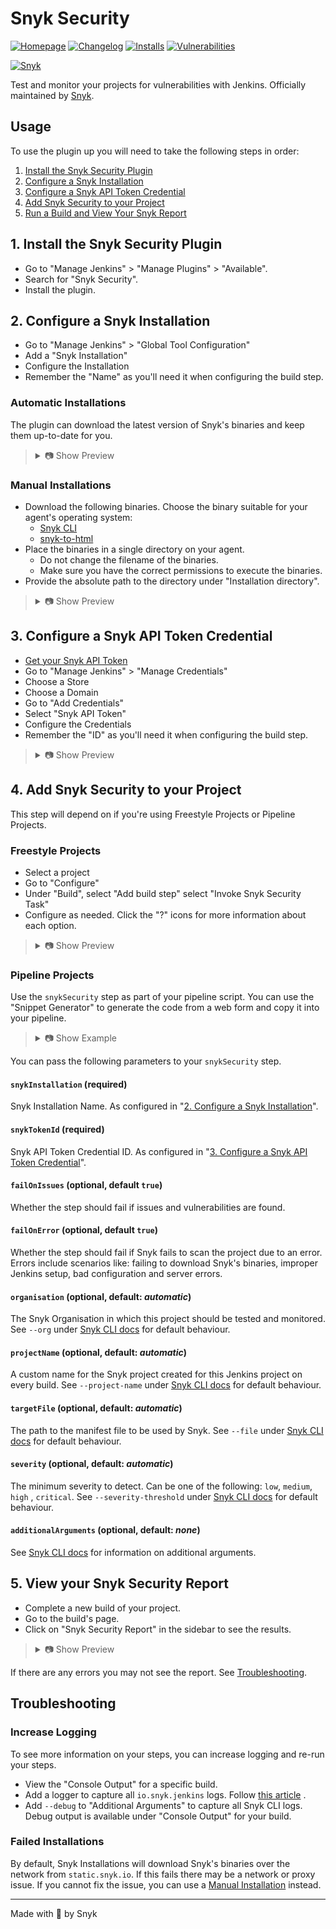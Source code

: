 # Snyk Security

[![Homepage](https://img.shields.io/jenkins/plugin/v/snyk-security-scanner.svg)](https://plugins.jenkins.io/snyk-security-scanner)
[![Changelog](https://img.shields.io/github/release/jenkinsci/snyk-security-scanner-plugin.svg?label=changelog)](https://github.com/jenkinsci/snyk-security-scanner-plugin/releases)
[![Installs](https://img.shields.io/jenkins/plugin/i/snyk-security-scanner.svg)](https://plugins.jenkins.io/snyk-security-scanner)
[![Vulnerabilities](https://snyk.io/test/github/jenkinsci/snyk-security-scanner-plugin/badge.svg)](https://snyk.io/test/github/jenkinsci/snyk-security-scanner-plugin)

[![Snyk](https://snyk.io/style/asset/logo/snyk-print.svg)](https://snyk.io)

Test and monitor your projects for vulnerabilities with Jenkins. Officially maintained by [Snyk](https://snyk.io).

## Usage

To use the plugin up you will need to take the following steps in order:

1. [Install the Snyk Security Plugin](#1-install-the-snyk-security-plugin)
2. [Configure a Snyk Installation](#2-configure-a-snyk-installation)
3. [Configure a Snyk API Token Credential](#3-configure-a-snyk-api-token-credential)
4. [Add Snyk Security to your Project](#4-add-snyk-security-to-your-project)
5. [Run a Build and View Your Snyk Report](#5-view-your-snyk-security-report)

## 1. Install the Snyk Security Plugin

- Go to "Manage Jenkins" > "Manage Plugins" > "Available".
- Search for "Snyk Security".
- Install the plugin.

## 2. Configure a Snyk Installation

- Go to "Manage Jenkins" > "Global Tool Configuration"
- Add a "Snyk Installation"
- Configure the Installation
- Remember the "Name" as you'll need it when configuring the build step.

### Automatic Installations

The plugin can download the latest version of Snyk's binaries and keep them up-to-date for you.

<blockquote>
<details>
<summary>📷 Show Preview</summary>

![Snyk Installer Auto Update](docs/snyk_configuration_installation_auto-update_v2.png)

</details>
</blockquote>

### Manual Installations

- Download the following binaries. Choose the binary suitable for your agent's operating system:
  - [Snyk CLI](https://github.com/snyk/snyk/releases/latest)
  - [snyk-to-html](https://github.com/snyk/snyk-to-html/releases/latest)
- Place the binaries in a single directory on your agent.
  - Do not change the filename of the binaries.
  - Make sure you have the correct permissions to execute the binaries.
- Provide the absolute path to the directory under "Installation
directory".

<blockquote>
<details>
<summary>📷 Show Preview</summary>

![Snyk Installer Manual](docs/snyk_configuration_installation_manual_v2.png)

</details>
</blockquote>

## 3. Configure a Snyk API Token Credential

- [Get your Snyk API Token](https://support.snyk.io/hc/en-us/articles/360004037537-Authentication-for-third-party-tools)
- Go to "Manage Jenkins" > "Manage Credentials"
- Choose a Store
- Choose a Domain
- Go to "Add Credentials"
- Select "Snyk API Token"
- Configure the Credentials
- Remember the "ID" as you'll need it when configuring the build step.

<blockquote>
<details>
<summary>📷 Show Preview</summary>

![Snyk API Token](docs/snyk_configuration_token_v2.png)

</details>
</blockquote>

## 4. Add Snyk Security to your Project

This step will depend on if you're using Freestyle Projects or Pipeline Projects.

### Freestyle Projects

- Select a project
- Go to "Configure"
- Under "Build", select "Add build step" select "Invoke Snyk Security Task"
- Configure as needed. Click the "?" icons for more information about each option.

<blockquote>
<details>
<summary>📷 Show Preview</summary>

![Basic configuration](docs/snyk_buildstep.png)

</details>
</blockquote>

### Pipeline Projects

Use the `snykSecurity` step as part of your pipeline script. You can use the "Snippet Generator" to generate the code
from a web form and copy it into your pipeline.

<blockquote>
<details>
<summary>📷 Show Example</summary>

```groovy
pipeline {
  agent any

  stages {
    stage('Build') {
      steps {
        echo 'Building...'
      }
    }
    stage('Test') {
      steps {
        echo 'Testing...'
        snykSecurity(
          snykInstallation: '<Your Snyk Installation Name>',
          snykTokenId: '<Your Snyk Token ID>',
          // place other parameters here
        )
      }
    }
    stage('Deploy') {
      steps {
        echo 'Deploying...'
      }
    }
  }
}
```

</details>
</blockquote>

You can pass the following parameters to your `snykSecurity` step.

#### `snykInstallation` (required)

Snyk Installation Name. As configured in "[2. Configure a Snyk Installation](#2-configure-a-snyk-installation)".

#### `snykTokenId` (required)

Snyk API Token Credential ID. As configured in "[3. Configure a Snyk API Token Credential](#3-configure-a-snyk-api-token-credential)".

#### `failOnIssues` (optional, default `true`)

Whether the step should fail if issues and vulnerabilities are found.

#### `failOnError` (optional, default `true`)

Whether the step should fail if Snyk fails to scan the project due to an error. Errors include scenarios like: failing
to download Snyk's binaries, improper Jenkins setup, bad configuration and server errors.

#### `organisation` (optional, default: *automatic*)

The Snyk Organisation in which this project should be tested and monitored. See `--org`
under [Snyk CLI docs](https://snyk.io/docs/using-snyk/) for default behaviour.

#### `projectName` (optional, default: *automatic*)

A custom name for the Snyk project created for this Jenkins project on every build. See `--project-name`
under [Snyk CLI docs](https://snyk.io/docs/using-snyk/) for default behaviour.

#### `targetFile` (optional, default: *automatic*)

The path to the manifest file to be used by Snyk. See `--file` under [Snyk CLI docs](https://snyk.io/docs/using-snyk/)
for default behaviour.

#### `severity` (optional, default: *automatic*)

The minimum severity to detect. Can be one of the following: `low`, `medium`, `high`
, `critical`. See `--severity-threshold` under [Snyk CLI docs](https://snyk.io/docs/using-snyk/) for default behaviour.

#### `additionalArguments` (optional, default: *none*)

See [Snyk CLI docs](https://snyk.io/docs/using-snyk/) for information on additional arguments.

## 5. View your Snyk Security Report

- Complete a new build of your project.
- Go to the build's page.
- Click on "Snyk Security Report" in the sidebar to see the results.

<blockquote>
<details>
<summary>📷 Show Preview</summary>

![Snyk Build Report](docs/snyk_build_report.png)

</details>
</blockquote>

If there are any errors you may not see the report. See [Troubleshooting](#troubleshooting).

## Troubleshooting

### Increase Logging

To see more information on your steps, you can increase logging and re-run your steps.

- View the "Console Output" for a specific build.
- Add a logger to capture all `io.snyk.jenkins` logs.
  Follow [this article](https://support.cloudbees.com/hc/en-us/articles/204880580-How-do-I-create-a-logger-in-Jenkins-for-troubleshooting-and-diagnostic-information-)
  .
- Add `--debug` to "Additional Arguments" to capture all Snyk CLI logs. Debug output is available under "Console Output"
  for your build.

### Failed Installations

By default, Snyk Installations will download Snyk's binaries over the network from `static.snyk.io`. If this fails there
may be a network or proxy issue. If you cannot fix the issue, you can use a [Manual Installation](#2-configure-a-snyk-installation) instead.

---

Made with 💜 by Snyk

